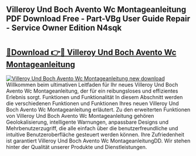 ## Villeroy Und Boch Avento Wc Montageanleitung PDF Download Free - Part-VBg User Guide Repair - Service Owner Edition N4sqk

# <h2><a href="http://df8y9w.blite.top/?on=Villeroy+Und+Boch+Avento+Wc+Montageanleitung">🔗Download 👉🔴 Villeroy Und Boch Avento Wc Montageanleitung</a></h2>

[![Villeroy Und Boch Avento Wc Montageanleitung new download](https://i.imgur.com/lujVjoI.png)](http://df8y9w.blite.top/?on=Villeroy+Und+Boch+Avento+Wc+Montageanleitung)
Willkommen beim ultimativen Leitfaden für Ihr neues Villeroy Und Boch Avento Wc Montageanleitung, der für ein reibungsloses und effizientes Erlebnis sorgt. Funktionen und Funktionalität In diesem Abschnitt werden die verschiedenen Funktionen und Funktionen Ihres neuen Villeroy Und Boch Avento Wc Montageanleitung erläutert. Zu den erweiterten Funktionen von Villeroy Und Boch Avento Wc Montageanleitung gehören Geolokalisierung, intelligente Warnungen, anpassbare Designs und Mehrbenutzerzugriff, die alle einfach über die benutzerfreundliche und intuitive Benutzeroberfläche gesteuert werden können. Ihre Zufriedenheit ist garantiert Villeroy Und Boch Avento Wc MontageanleitungDD. Wir stehen hinter der Qualität unserer Produkte und Dienstleistungen.
